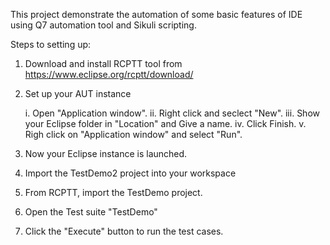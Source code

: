 This project demonstrate the automation of some basic features of IDE using Q7 automation tool and Sikuli scripting. 

Steps to setting up:

1. Download and install RCPTT tool from https://www.eclipse.org/rcptt/download/
2. Set up your AUT instance
	
	i. Open "Application window".
	ii. Right click and seclect "New".
	iii. Show your Eclipse folder in "Location" and Give a name.
	iv. Click Finish.
	v. Righ click on "Application window" and select "Run".

3. Now your Eclipse instance is launched.
4. Import the TestDemo2 project into your workspace
5. From RCPTT, import the TestDemo project.
6. Open the Test suite "TestDemo" 
4. Click the "Execute" button to run the test cases.
